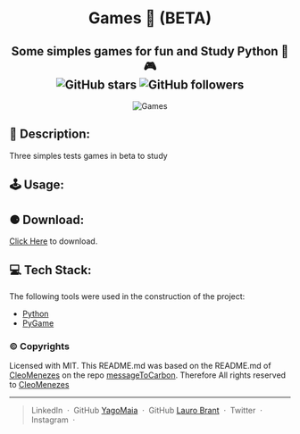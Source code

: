 <h1 align="center">Games 🎲 (BETA) </h1>

<h2 align="center" >
    Some simples games for fun and Study Python 🧩 🎮 <br>
    <img alt="GitHub stars" src="https://img.shields.io/github/stars/YagoMaia/Games?style=social">
    <img alt="GitHub followers" src="https://img.shields.io/github/followers/YagoMaia?label=Follow%20me%20%3A%29&style=social">
</h2>
<p align="center">
    <img alt="Games" src="">
</p>

## 💭 Description:

<p>
   Three simples tests games in beta to study
</p>

## 🕹️ Usage:

## ⚈ Download:

[Click Here]() to download.

## 💻 Tech Stack:

The following tools were used in the construction of the project:
- [Python](https://www.python.org/)
- [PyGame](https://github.com/pygame/pygame)


### ©️ Copyrights

Licensed with MIT. This README.md was based on the README.md of [CleoMenezes](https://github.com/CleoMenezes) on the repo [messageToCarbon](https://github.com/CleoMenezes/messageToCarbon). Therefore All rights reserved to [CleoMenezes](https://github.com/CleoMenezes)

---

> LinkedIn [](#) &nbsp;&middot;&nbsp;
> GitHub [YagoMaia](https://github.com/YagoMaia) &nbsp;&middot;&nbsp;
> GitHub [Lauro Brant](https://github.com/BrantLauro) &nbsp;&middot;&nbsp;
> Twitter [](#) &nbsp;&middot;&nbsp;
> Instagram [](#) &nbsp;&middot;&nbsp;
